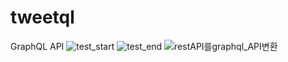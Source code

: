 # tweetql
GraphQL API 
![test_start](https://user-images.githubusercontent.com/96895747/173013210-329a51dd-5876-464d-9600-5489292c1d3f.PNG)
![test_end](https://user-images.githubusercontent.com/96895747/173013217-b36ccbbb-894f-439e-8a55-249afd968762.PNG)
![restAPI를graphql_API변환](https://user-images.githubusercontent.com/96895747/173013221-597c9e49-84ec-47ff-a079-8644a18efa32.PNG)
